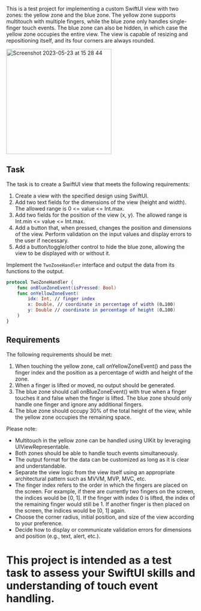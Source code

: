 This is a test project for implementing a custom SwiftUI view with two zones: the yellow zone and the blue zone. The yellow zone supports multitouch with multiple fingers, while the blue zone only handles single-finger touch events. The blue zone can also be hidden, in which case the yellow zone occupies the entire view. The view is capable of resizing and repositioning itself, and its four corners are always rounded.

<img width="280" alt="Screenshot 2023-05-23 at 15 28 44" src="https://github.com/artembilyy/TwoZoneViewSwiftUI/assets/110157916/b92192a2-3515-4602-ba5c-d70e16dd474a">


## Task

The task is to create a SwiftUI view that meets the following requirements:

1. Create a view with the specified design using SwiftUI.
2. Add two text fields for the dimensions of the view (height and width). The allowed range is 0 <= value <= Int.max.
3. Add two fields for the position of the view (x, y). The allowed range is Int.min <= value <= Int.max.
4. Add a button that, when pressed, changes the position and dimensions of the view. Perform validation on the input values and display errors to the user if necessary.
5. Add a button/toggle/other control to hide the blue zone, allowing the view to be displayed with or without it.

Implement the `TwoZoneHandler` interface and output the data from its functions to the output. 

```swift
protocol TwoZoneHandler {
    func onBlueZoneEvent(isPressed: Bool)
    func onYellowZoneEvent(
        idx: Int, // finger index
        x: Double, // coordinate in percentage of width (0…100)
        y: Double // coordinate in percentage of height (0…100)
    )
}
```
## Requirements

The following requirements should be met:

1. When touching the yellow zone, call onYellowZoneEvent() and pass the finger index and the position as a percentage of width and height of the zone.
2. When a finger is lifted or moved, no output should be generated.
3. The blue zone should call onBlueZoneEvent() with true when a finger touches it and false when the finger is lifted. The blue zone should only handle one finger and ignore any additional fingers.
4. The blue zone should occupy 30% of the total height of the view, while the yellow zone occupies the remaining space.

Please note:

- Multitouch in the yellow zone can be handled using UIKit by leveraging UIViewRepresentable.
- Both zones should be able to handle touch events simultaneously.
- The output format for the data can be customized as long as it is clear and understandable.
- Separate the view logic from the view itself using an appropriate architectural pattern such as MVVM, MVP, MVC, etc.
- The finger index refers to the order in which the fingers are placed on the screen. For example, if there are currently two fingers on the screen, the indices would be [0, 1]. If the finger with index 0 is lifted, the index of the remaining finger would still be 1. If another finger is then placed on the screen, the indices would be [0, 1] again.
- Choose the corner radius, initial position, and size of the view according to your preference.
- Decide how to display or communicate validation errors for dimensions and position (e.g., text, alert, etc.).

# This project is intended as a test task to assess your SwiftUI skills and understanding of touch event handling.
